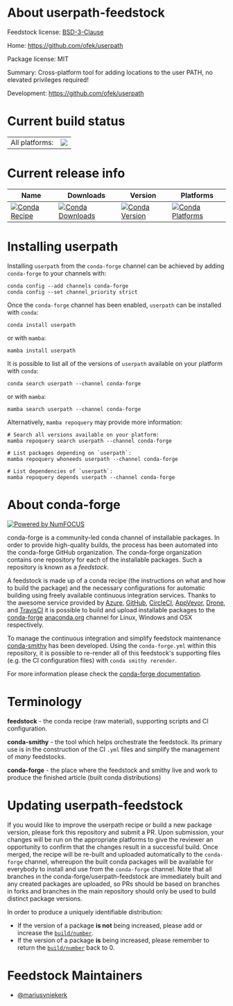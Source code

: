 About userpath-feedstock
========================

Feedstock license: [BSD-3-Clause](https://github.com/conda-forge/userpath-feedstock/blob/main/LICENSE.txt)

Home: https://github.com/ofek/userpath

Package license: MIT

Summary: Cross-platform tool for adding locations to the user PATH, no elevated privileges required!

Development: https://github.com/ofek/userpath

Current build status
====================


<table><tr><td>All platforms:</td>
    <td>
      <a href="https://dev.azure.com/conda-forge/feedstock-builds/_build/latest?definitionId=8756&branchName=main">
        <img src="https://dev.azure.com/conda-forge/feedstock-builds/_apis/build/status/userpath-feedstock?branchName=main">
      </a>
    </td>
  </tr>
</table>

Current release info
====================

| Name | Downloads | Version | Platforms |
| --- | --- | --- | --- |
| [![Conda Recipe](https://img.shields.io/badge/recipe-userpath-green.svg)](https://anaconda.org/conda-forge/userpath) | [![Conda Downloads](https://img.shields.io/conda/dn/conda-forge/userpath.svg)](https://anaconda.org/conda-forge/userpath) | [![Conda Version](https://img.shields.io/conda/vn/conda-forge/userpath.svg)](https://anaconda.org/conda-forge/userpath) | [![Conda Platforms](https://img.shields.io/conda/pn/conda-forge/userpath.svg)](https://anaconda.org/conda-forge/userpath) |

Installing userpath
===================

Installing `userpath` from the `conda-forge` channel can be achieved by adding `conda-forge` to your channels with:

```
conda config --add channels conda-forge
conda config --set channel_priority strict
```

Once the `conda-forge` channel has been enabled, `userpath` can be installed with `conda`:

```
conda install userpath
```

or with `mamba`:

```
mamba install userpath
```

It is possible to list all of the versions of `userpath` available on your platform with `conda`:

```
conda search userpath --channel conda-forge
```

or with `mamba`:

```
mamba search userpath --channel conda-forge
```

Alternatively, `mamba repoquery` may provide more information:

```
# Search all versions available on your platform:
mamba repoquery search userpath --channel conda-forge

# List packages depending on `userpath`:
mamba repoquery whoneeds userpath --channel conda-forge

# List dependencies of `userpath`:
mamba repoquery depends userpath --channel conda-forge
```


About conda-forge
=================

[![Powered by
NumFOCUS](https://img.shields.io/badge/powered%20by-NumFOCUS-orange.svg?style=flat&colorA=E1523D&colorB=007D8A)](https://numfocus.org)

conda-forge is a community-led conda channel of installable packages.
In order to provide high-quality builds, the process has been automated into the
conda-forge GitHub organization. The conda-forge organization contains one repository
for each of the installable packages. Such a repository is known as a *feedstock*.

A feedstock is made up of a conda recipe (the instructions on what and how to build
the package) and the necessary configurations for automatic building using freely
available continuous integration services. Thanks to the awesome service provided by
[Azure](https://azure.microsoft.com/en-us/services/devops/), [GitHub](https://github.com/),
[CircleCI](https://circleci.com/), [AppVeyor](https://www.appveyor.com/),
[Drone](https://cloud.drone.io/welcome), and [TravisCI](https://travis-ci.com/)
it is possible to build and upload installable packages to the
[conda-forge](https://anaconda.org/conda-forge) [anaconda.org](https://anaconda.org/)
channel for Linux, Windows and OSX respectively.

To manage the continuous integration and simplify feedstock maintenance
[conda-smithy](https://github.com/conda-forge/conda-smithy) has been developed.
Using the ``conda-forge.yml`` within this repository, it is possible to re-render all of
this feedstock's supporting files (e.g. the CI configuration files) with ``conda smithy rerender``.

For more information please check the [conda-forge documentation](https://conda-forge.org/docs/).

Terminology
===========

**feedstock** - the conda recipe (raw material), supporting scripts and CI configuration.

**conda-smithy** - the tool which helps orchestrate the feedstock.
                   Its primary use is in the construction of the CI ``.yml`` files
                   and simplify the management of *many* feedstocks.

**conda-forge** - the place where the feedstock and smithy live and work to
                  produce the finished article (built conda distributions)


Updating userpath-feedstock
===========================

If you would like to improve the userpath recipe or build a new
package version, please fork this repository and submit a PR. Upon submission,
your changes will be run on the appropriate platforms to give the reviewer an
opportunity to confirm that the changes result in a successful build. Once
merged, the recipe will be re-built and uploaded automatically to the
`conda-forge` channel, whereupon the built conda packages will be available for
everybody to install and use from the `conda-forge` channel.
Note that all branches in the conda-forge/userpath-feedstock are
immediately built and any created packages are uploaded, so PRs should be based
on branches in forks and branches in the main repository should only be used to
build distinct package versions.

In order to produce a uniquely identifiable distribution:
 * If the version of a package **is not** being increased, please add or increase
   the [``build/number``](https://docs.conda.io/projects/conda-build/en/latest/resources/define-metadata.html#build-number-and-string).
 * If the version of a package **is** being increased, please remember to return
   the [``build/number``](https://docs.conda.io/projects/conda-build/en/latest/resources/define-metadata.html#build-number-and-string)
   back to 0.

Feedstock Maintainers
=====================

* [@mariusvniekerk](https://github.com/mariusvniekerk/)

